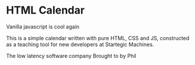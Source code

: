# HTML Calendar

Vanilla javascript is cool again

This is a simple calendar written with pure HTML, CSS and JS, constructed as a teaching tool for new developers at Startegic Machines.

The low latency software company
Brought to by Phil